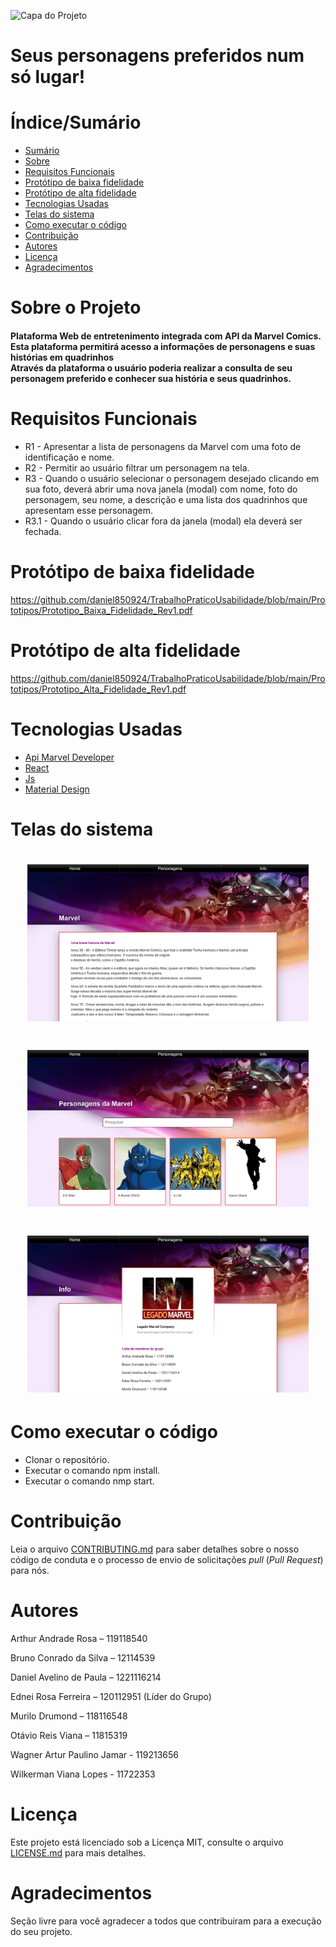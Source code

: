 ![Capa do Projeto](https://github.com/daniel850924/TrabalhoPraticoUsabilidade/blob/2f4cde8132a7a7e4e55e16c9e4745da60195fdb7/Logo/LegadoMarvel-Logo-vazada.png)

# Seus personagens preferidos num só lugar!

# Índice/Sumário

- [Sumário](#índice/sumário)
- [Sobre](#sobre-o-projeto)
- [Requisitos Funcionais](#requisitos-funcionais)
- [Protótipo de baixa fidelidade](#protótipo-de-baixa-fidelidade)
- [Protótipo de alta fidelidade](#protótipo-de-alta-fidelidade)
- [Tecnologias Usadas](#tecnologias-usadas)
- [Telas do sistema](#telas-do-sistema)
- [Como executar o código](#como-executar-o-código)
- [Contribuição](#contribuição)
- [Autores](#autores)
- [Licença](#licença)
- [Agradecimentos](#agradecimentos)

# Sobre o Projeto

<h4 align="left"> 
Plataforma Web de entretenimento integrada com API da Marvel Comics.</br>
Esta plataforma permitirá acesso a informações de personagens e suas histórias em quadrinhos</br>
Através da plataforma o usuário poderia realizar a consulta de seu personagem preferido e conhecer sua história e seus quadrinhos.
</h4>

# Requisitos Funcionais

- R1 - Apresentar a lista de personagens da Marvel com uma foto de identificação e nome.
- R2 - Permitir ao usuário filtrar um personagem na tela.
- R3 - Quando o usuário selecionar o personagem desejado clicando em sua foto, deverá abrir uma nova janela (modal) com nome, foto do personagem, seu nome, a descrição e uma lista dos quadrinhos que apresentam esse personagem.
- R3.1 - Quando o usuário clicar fora da janela (modal) ela deverá ser fechada.

# Protótipo de baixa fidelidade

https://github.com/daniel850924/TrabalhoPraticoUsabilidade/blob/main/Prototipos/Prototipo_Baixa_Fidelidade_Rev1.pdf

# Protótipo de alta fidelidade

https://github.com/daniel850924/TrabalhoPraticoUsabilidade/blob/main/Prototipos/Prototipo_Alta_Fidelidade_Rev1.pdf

# Tecnologias Usadas

- [Api Marvel Developer](https://developer.marvel.com/)
- [React](https://pt-br.reactjs.org/)
- [Js](https://www.javascript.com/)
- [Material Design](https://material.io/)

# Telas do sistema

<h1 align="center">
    <img width= '450' src=".\Telas\tela-home.png">
</h1>

<h1 align="center">
    <img width= '450' src=".\Telas\tela-hero.png">
</h1>

<h1 align="center">
    <img width= '450' src=".\Telas\tela-about.png">
</h1>

# Como executar o código

- Clonar o repositório.
- Executar o comando npm install.
- Executar o comando nmp start.

# Contribuição

Leia o arquivo [CONTRIBUTING.md](CONTRIBUTING.md) para saber detalhes sobre o nosso código de conduta e o processo de envio de solicitações _pull_ (_Pull Request_) para nós.

# Autores

Arthur Andrade Rosa – 119118540

Bruno Conrado da Silva – 12114539

Daniel Avelino de Paula – 1221116214

Ednei Rosa Ferreira – 120112951 (Líder do Grupo)

Murilo Drumond – 118116548

Otávio Reis Viana – 11815319

Wagner Artur Paulino Jamar - 119213656

Wilkerman Viana Lopes - 11722353

# Licença

Este projeto está licenciado sob a Licença MIT, consulte o arquivo [LICENSE.md](LICENSE.md) para mais detalhes.

# Agradecimentos

Seção livre para você agradecer a todos que contribuiram para a execução do seu projeto.
